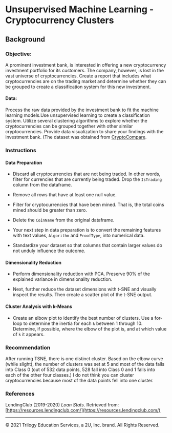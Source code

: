 # Unsupervised Machine Learning - Cryptocurrency Clusters

## Background

### Objective: 

A prominent investment bank, is interested in offering a new cryptocurrency investment portfolio for its customers. The company, however, is lost in the vast universe of cryptocurrencies. Create a report that includes what cryptocurrencies are on the trading market and determine whether they can be grouped to create a classification system for this new investment.

#### Data: 

Process the raw data provided by the investment bank to fit the machine learning models.Use unsupervised learning to create a classification system. Utilize several clustering algorithms to explore whether the cryptocurrencies can be grouped together with other similar cryptocurrencies. Provide data visualization to share your findings with the investment bank. (The dataset was obtained from [CryptoCompare](https://min-api.cryptocompare.com/data/all/coinlist).

### Instructions

#### Data Preparation

* Discard all cryptocurrencies that are not being traded. In other words, filter for currencies that are currently being traded. Drop the `IsTrading` column from the dataframe.

* Remove all rows that have at least one null value.

* Filter for cryptocurrencies that have been mined. That is, the total coins mined should be greater than zero.

* Delete the `CoinName` from the original dataframe.

* Your next step in data preparation is to convert the remaining features with text values, `Algorithm` and `ProofType`, into numerical data. 

* Standardize your dataset so that columns that contain larger values do not unduly influence the outcome.

#### Dimensionality Reduction

* Perform dimensionality reduction with PCA. Preserve 90% of the explained variance in dimensionality reduction.

* Next, further reduce the dataset dimensions with t-SNE and visually inspect the results. Then create a scatter plot of the t-SNE output. 

#### Cluster Analysis with k-Means

* Create an elbow plot to identify the best number of clusters. Use a for-loop to determine the inertia for each `k` between 1 through 10. Determine, if possible, where the elbow of the plot is, and at which value of `k` it appears.

### Recommendation

After running TSNE, there is one distinct cluster. Based on the elbow curve (while slight), the number of clusters was set at 5 and most of the data falls into Class 0 (out of 532 data points, 528 fall into Class 0 and 1 falls into each of the other four classes.) I do not think you can cluster cryptocurrencies because most of the data points fell into one cluster.

### References

LendingClub (2019-2020) _Loan Stats_. Retrieved from: [https://resources.lendingclub.com/](https://resources.lendingclub.com/)

- - -

© 2021 Trilogy Education Services, a 2U, Inc. brand. All Rights Reserved.
